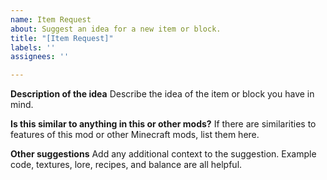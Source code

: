 ```yaml
---
name: Item Request
about: Suggest an idea for a new item or block.
title: "[Item Request]"
labels: ''
assignees: ''

---
```


**Description of the idea**
Describe the idea of the item or block you have in mind.

**Is this similar to anything in this or other mods?**
If there are similarities to features of this mod or other Minecraft mods, list them here.

**Other suggestions**
Add any additional context to the suggestion. Example code, textures, lore, recipes, and balance are all helpful.
